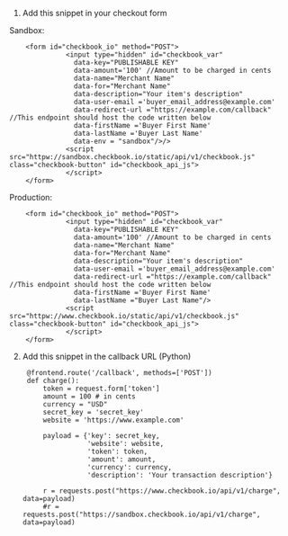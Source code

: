 1. Add this snippet in your checkout form  

Sandbox:

        <form id="checkbook_io" method="POST">
                  <input type="hidden" id="checkbook_var"
                    data-key="PUBLISHABLE KEY"
                    data-amount='100' //Amount to be charged in cents
                    data-name="Merchant Name"
                    data-for="Merchant Name"
                    data-description="Your item's description"
                    data-user-email ='buyer_email_address@example.com'
                    data-redirect-url ="https://example.com/callback" //This endpoint should host the code written below             
                    data-firstName ='Buyer First Name'
                    data-lastName ='Buyer Last Name'
                    data-env = "sandbox"/>/>
                  <script src="httpw://sandbox.checkbook.io/static/api/v1/checkbook.js" class="checkbook-button" id="checkbook_api_js">
                  </script>
        </form>

Production:

        <form id="checkbook_io" method="POST">
                  <input type="hidden" id="checkbook_var"
                    data-key="PUBLISHABLE KEY"
                    data-amount='100' //Amount to be charged in cents
                    data-name="Merchant Name"
                    data-for="Merchant Name"
                    data-description="Your item's description"
                    data-user-email ='buyer_email_address@example.com'
                    data-redirect-url ="https://example.com/callback" //This endpoint should host the code written below             
                    data-firstName ='Buyer First Name'
                    data-lastName ="Buyer Last Name"/>
                  <script src="httpw://www.checkbook.io/static/api/v1/checkbook.js" class="checkbook-button" id="checkbook_api_js">
                  </script>
        </form>


2. Add this snippet  in the callback URL (Python)  

        @frontend.route('/callback', methods=['POST'])
        def charge():
            token = request.form['token']
            amount = 100 # in cents
            currency = "USD"
            secret_key = 'secret_key'
            website = 'https://www.example.com'
        
            payload = {'key': secret_key,
                       'website': website,
                       'token': token,
                       'amount': amount,
                       'currency': currency,
                       'description': 'Your transaction description'}
        
            r = requests.post("https://www.checkbook.io/api/v1/charge", data=payload)
            #r = requests.post("https://sandbox.checkbook.io/api/v1/charge", data=payload)
